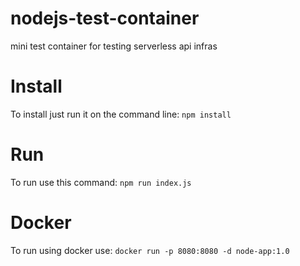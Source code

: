 # nodejs-test-container
mini test container for testing serverless api infras

# Install
To install just run it on the command line:
`npm install`

# Run
To run use this command:
`npm run index.js`

# Docker
To run using docker use:
`docker run -p 8080:8080 -d node-app:1.0`
